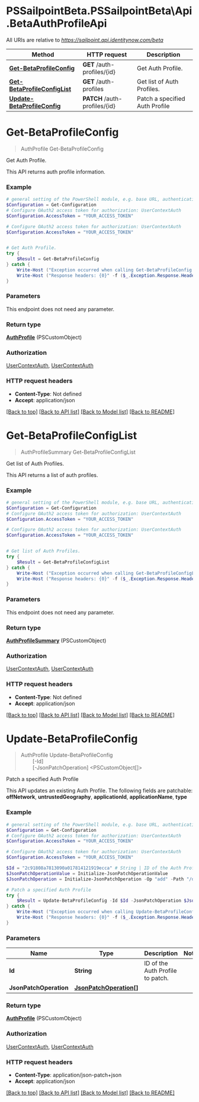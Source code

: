 # PSSailpointBeta.PSSailpointBeta\Api.BetaAuthProfileApi

All URIs are relative to *https://sailpoint.api.identitynow.com/beta*

Method | HTTP request | Description
------------- | ------------- | -------------
[**Get-BetaProfileConfig**](BetaAuthProfileApi.md#Get-BetaProfileConfig) | **GET** /auth-profiles/{id} | Get Auth Profile.
[**Get-BetaProfileConfigList**](BetaAuthProfileApi.md#Get-BetaProfileConfigList) | **GET** /auth-profiles | Get list of Auth Profiles.
[**Update-BetaProfileConfig**](BetaAuthProfileApi.md#Update-BetaProfileConfig) | **PATCH** /auth-profiles/{id} | Patch a specified Auth Profile


<a id="Get-BetaProfileConfig"></a>
# **Get-BetaProfileConfig**
> AuthProfile Get-BetaProfileConfig<br>

Get Auth Profile.

This API returns auth profile information.

### Example
```powershell
# general setting of the PowerShell module, e.g. base URL, authentication, etc
$Configuration = Get-Configuration
# Configure OAuth2 access token for authorization: UserContextAuth
$Configuration.AccessToken = "YOUR_ACCESS_TOKEN"

# Configure OAuth2 access token for authorization: UserContextAuth
$Configuration.AccessToken = "YOUR_ACCESS_TOKEN"


# Get Auth Profile.
try {
    $Result = Get-BetaProfileConfig
} catch {
    Write-Host ("Exception occurred when calling Get-BetaProfileConfig: {0}" -f ($_.ErrorDetails | ConvertFrom-Json))
    Write-Host ("Response headers: {0}" -f ($_.Exception.Response.Headers | ConvertTo-Json))
}
```

### Parameters
This endpoint does not need any parameter.

### Return type

[**AuthProfile**](AuthProfile.md) (PSCustomObject)

### Authorization

[UserContextAuth](../README.md#UserContextAuth), [UserContextAuth](../README.md#UserContextAuth)

### HTTP request headers

 - **Content-Type**: Not defined
 - **Accept**: application/json

[[Back to top]](#) [[Back to API list]](../README.md#documentation-for-api-endpoints) [[Back to Model list]](../README.md#documentation-for-models) [[Back to README]](../README.md)

<a id="Get-BetaProfileConfigList"></a>
# **Get-BetaProfileConfigList**
> AuthProfileSummary Get-BetaProfileConfigList<br>

Get list of Auth Profiles.

This API returns a list of auth profiles.

### Example
```powershell
# general setting of the PowerShell module, e.g. base URL, authentication, etc
$Configuration = Get-Configuration
# Configure OAuth2 access token for authorization: UserContextAuth
$Configuration.AccessToken = "YOUR_ACCESS_TOKEN"

# Configure OAuth2 access token for authorization: UserContextAuth
$Configuration.AccessToken = "YOUR_ACCESS_TOKEN"


# Get list of Auth Profiles.
try {
    $Result = Get-BetaProfileConfigList
} catch {
    Write-Host ("Exception occurred when calling Get-BetaProfileConfigList: {0}" -f ($_.ErrorDetails | ConvertFrom-Json))
    Write-Host ("Response headers: {0}" -f ($_.Exception.Response.Headers | ConvertTo-Json))
}
```

### Parameters
This endpoint does not need any parameter.

### Return type

[**AuthProfileSummary**](AuthProfileSummary.md) (PSCustomObject)

### Authorization

[UserContextAuth](../README.md#UserContextAuth), [UserContextAuth](../README.md#UserContextAuth)

### HTTP request headers

 - **Content-Type**: Not defined
 - **Accept**: application/json

[[Back to top]](#) [[Back to API list]](../README.md#documentation-for-api-endpoints) [[Back to Model list]](../README.md#documentation-for-models) [[Back to README]](../README.md)

<a id="Update-BetaProfileConfig"></a>
# **Update-BetaProfileConfig**
> AuthProfile Update-BetaProfileConfig<br>
> &nbsp;&nbsp;&nbsp;&nbsp;&nbsp;&nbsp;&nbsp;&nbsp;[-Id] <String><br>
> &nbsp;&nbsp;&nbsp;&nbsp;&nbsp;&nbsp;&nbsp;&nbsp;[-JsonPatchOperation] <PSCustomObject[]><br>

Patch a specified Auth Profile

This API updates an existing Auth Profile. The following fields are patchable: **offNetwork**, **untrustedGeography**, **applicationId**, **applicationName**, **type**

### Example
```powershell
# general setting of the PowerShell module, e.g. base URL, authentication, etc
$Configuration = Get-Configuration
# Configure OAuth2 access token for authorization: UserContextAuth
$Configuration.AccessToken = "YOUR_ACCESS_TOKEN"

# Configure OAuth2 access token for authorization: UserContextAuth
$Configuration.AccessToken = "YOUR_ACCESS_TOKEN"

$Id = "2c91808a7813090a017814121919ecca" # String | ID of the Auth Profile to patch.
$JsonPatchOperationValue = Initialize-JsonPatchOperationValue 
$JsonPatchOperation = Initialize-JsonPatchOperation -Op "add" -Path "/description" -Value $JsonPatchOperationValue # JsonPatchOperation[] | 

# Patch a specified Auth Profile
try {
    $Result = Update-BetaProfileConfig -Id $Id -JsonPatchOperation $JsonPatchOperation
} catch {
    Write-Host ("Exception occurred when calling Update-BetaProfileConfig: {0}" -f ($_.ErrorDetails | ConvertFrom-Json))
    Write-Host ("Response headers: {0}" -f ($_.Exception.Response.Headers | ConvertTo-Json))
}
```

### Parameters

Name | Type | Description  | Notes
------------- | ------------- | ------------- | -------------
 **Id** | **String**| ID of the Auth Profile to patch. | 
 **JsonPatchOperation** | [**JsonPatchOperation[]**](JsonPatchOperation.md)|  | 

### Return type

[**AuthProfile**](AuthProfile.md) (PSCustomObject)

### Authorization

[UserContextAuth](../README.md#UserContextAuth), [UserContextAuth](../README.md#UserContextAuth)

### HTTP request headers

 - **Content-Type**: application/json-patch+json
 - **Accept**: application/json

[[Back to top]](#) [[Back to API list]](../README.md#documentation-for-api-endpoints) [[Back to Model list]](../README.md#documentation-for-models) [[Back to README]](../README.md)


